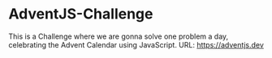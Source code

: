 # AdventJS-Challenge
This is a Challenge where we are gonna solve one problem a day, celebrating the Advent Calendar using JavaScript.
URL: https://adventjs.dev